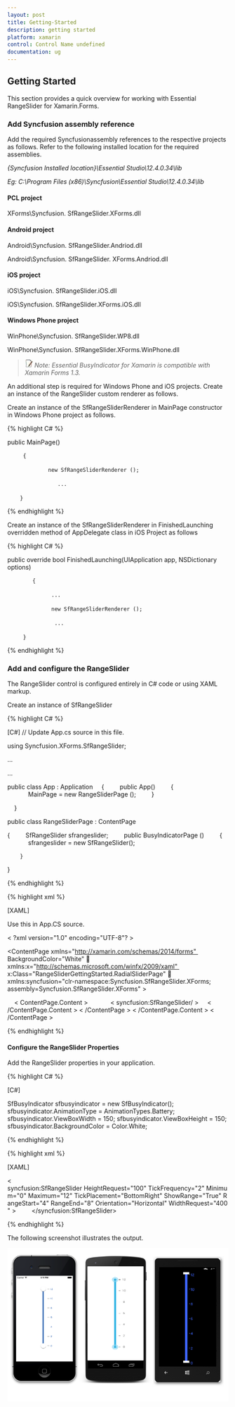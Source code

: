 ```yaml
---
layout: post
title: Getting-Started
description: getting started
platform: xamarin
control: Control Name undefined
documentation: ug
---
```


## Getting Started

This section provides a quick overview for working with Essential RangeSlider for Xamarin.Forms.

### Add Syncfusion assembly reference

Add the required Syncfusionassembly references to the respective projects as follows. Refer to the following installed location for the required assemblies.

_{Syncfusion Installed location}\Essential Studio\12.4.0.34\lib_

_Eg: C:\Program Files (x86)\Syncfusion\Essential Studio\12.4.0.34\lib_

#### PCL project

XForms\Syncfusion. SfRangeSlider.XForms.dll 

#### Android project

Android\Syncfusion. SfRangeSlider.Andriod.dll

Android\Syncfusion. SfRangeSlider. XForms.Andriod.dll

#### iOS project

iOS\Syncfusion. SfRangeSlider.iOS.dll  

iOS\Syncfusion. SfRangeSlider.XForms.iOS.dll

#### Windows Phone project

WinPhone\Syncfusion. SfRangeSlider.WP8.dll

WinPhone\Syncfusion. SfRangeSlider.XForms.WinPhone.dll


>![](Getting-Started_images/Getting-Started_img1.jpeg)
_Note: Essential BusyIndicator for Xamarin is compatible with Xamarin Forms 1.3._

An additional step is required for Windows Phone and iOS projects. Create an instance of the RangeSlider custom renderer as follows.

Create an instance of the SfRangeSliderRenderer in MainPage constructor in Windows Phone project as follows.

{% highlight C# %}  

public MainPage()

       	 {

           		 new SfRangeSliderRenderer ();

        		    ...    

     	}

{% endhighlight %}

Create an instance of the SfRangeSliderRenderer in FinishedLaunching overridden method of AppDelegate class in iOS Project as follows

{% highlight C# %}  

public override bool FinishedLaunching(UIApplication app, NSDictionary options)

        	{

         		  ...

         		  new SfRangeSliderRenderer ();

        		   ...

       	 }
		 
{% endhighlight %}

### Add and configure the RangeSlider

The RangeSlider control is configured entirely in C# code or using XAML markup.

Create an instance of SfRangeSlider

{% highlight C# %}   

 [C#]
// Update App.cs source in this file.

using Syncfusion.XForms.SfRangeSlider;

…

…

public class App : Application
    {
        public App()
        {
            MainPage = new RangeSliderPage ();
        }

    }

public class RangeSliderPage : ContentPage

{
        SfRangeSlider sfrangeslider;
        public BusyIndicatorPage ()
        {
            sfrangeslider = new SfRangeSlider();

        }

}

{% endhighlight %}

{% highlight xml %} 

[XAML]

Use this in App.CS source.


< ?xml version="1.0" encoding="UTF-8"? >

<ContentPage xmlns="http://xamarin.com/schemas/2014/forms" 
BackgroundColor="White"  
xmlns:x="http://schemas.microsoft.com/winfx/2009/xaml" 
x:Class="RangeSliderGettingStarted.RadialSliderPage"  
xmlns:syncfusion="clr-namespace:Syncfusion.SfRangeSlider.XForms;
assembly=Syncfusion.SfRangeSlider.XForms" >

    < ContentPage.Content > 
            < syncfusion:SfRangeSlider/ >
    < /ContentPage.Content >
< /ContentPage > < /ContentPage.Content >
< /ContentPage >

{% endhighlight %} 

#### Configure the RangeSlider Properties

Add the RangeSlider properties in your application.

{% highlight C# %}   

 [C#]
 
SfBusyIndicator sfbusyindicator = new SfBusyIndicator();
sfbusyindicator.AnimationType = AnimationTypes.Battery;
sfbusyindicator.ViewBoxWidth = 150;
sfbusyindicator.ViewBoxHeight = 150;
sfbusyindicator.BackgroundColor = Color.White;

{% endhighlight %} 

{% highlight xml %} 

[XAML]

< syncfusion:SfRangeSlider HeightRequest="100" TickFrequency="2" Minimum="0" Maximum="12" TickPlacement="BottomRight" ShowRange="True" RangeStart="4" RangeEnd="8" Orientation="Horizontal" WidthRequest="400" >
        </syncfusion:SfRangeSlider>

{% endhighlight %} 

The following screenshot illustrates the output.

![](Getting-Started_images/Getting-Started_img2.png)

